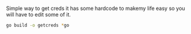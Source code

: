 ####
Simple way to get creds it has some hardcode to makemy life easy so you will have to edit some of it. 

```bash
go build -o getcreds *go
```
